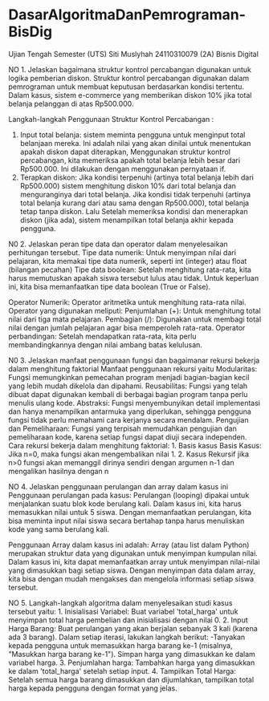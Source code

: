 # DasarAlgoritmaDanPemrograman-BisDig
Ujian Tengah Semester (UTS) Siti Muslyhah 24110310079 (2A) Bisnis Digital

NO 1. Jelaskan bagaimana struktur kontrol percabangan digunakan untuk logika pemberian diskon.
   Struktur kontrol percabangan digunakan dalam pemrograman untuk membuat keputusan berdasarkan kondisi tertentu. Dalam kasus,
   sistem e-commerce yang memberikan diskon 10% jika total belanja pelanggan di atas Rp500.000.

   Langkah-langkah Penggunaan Struktur Kontrol Percabangan :
1. Input total belanja: sistem meminta pengguna untuk menginput total belanjaan mereka.
   Ini adalah nilai yang akan dinilai untuk menentukan apakah diskon dapat diterapkan,
   Menggunakan struktur kontrol percabangan, kita memeriksa apakah total belanja lebih besar dari Rp500.000.
   Ini dilakukan dengan menggunakan pernyataan if.
2. Terapkan diskon: Jika kondisi terpenuhi (artinya total belanja lebih dari Rp500.000)
   sistem menghitung diskon 10% dari total belanja dan menguranginya dari total belanja.
   Jika kondisi tidak terpenuhi (artinya total belanja kurang dari atau sama dengan Rp500.000),
   total belanja tetap tanpa diskon. Lalu Setelah memeriksa kondisi dan menerapkan diskon (jika ada),
   sistem menampilkan total belanja akhir kepada pengguna.

N0 2. Jelaskan peran tipe data dan operator dalam menyelesaikan perhitungan tersebut.
   Tipe data numerik: Untuk menyimpan nilai dari pelajaran, kita memakai tipe data numerik, seperti int (integer) atau float (bilangan pecahan)
   Tipe data boolean: Setelah menghitung rata-rata, kita harus memutuskan apakah siswa tersebut lulus atau tidak. Untuk keperluan ini, kita bisa memanfaatkan tipe data boolean 
   (True or False).

   Operator Numerik: Operator aritmetika untuk menghitung rata-rata nilai. 
   Operator yang digunakan meliputi: Penjumlahan (+): Untuk menghitung total nilai dari tiga mata pelajaran.
   Pembagian (/): Digunakan untuk membagi total nilai dengan jumlah pelajaran agar bisa memperoleh rata-rata.
   Operator perbandingan: Setelah mendapatkan rata-rata, kita perlu membandingkannya dengan nilai ambang batas kelulusan.

N0 3. Jelaskan manfaat penggunaan fungsi dan bagaimanar rekursi  bekerja dalam menghitung faktorial
          Manfaat penggunaan rekursi yaitu
    Modularitas: Fungsi memungkinkan pemecahan program menjadi bagian-bagian kecil yang lebih mudah dikelola dan dipahami.
    Reusabilitas: Fungsi yang telah dibuat dapat digunakan kembali di berbagai bagian program tanpa perlu menulis ulang kode.
    Abstraksi: Fungsi menyembunyikan detail implementasi dan hanya menampilkan antarmuka yang diperlukan, 
    sehingga pengguna fungsi tidak perlu memahami cara kerjanya secara mendalam.
    Pengujian dan Pemeliharaan: Fungsi yang terpisah memudahkan pengujian dan pemeliharaan kode, karena setiap fungsi dapat diuji secara independen.
          Cara rekursi bekerja dalam menghitung faktorial:
    1. Basis kasus Basis Kasus: Jika n=0, maka fungsi akan mengembalikan nilai 1.
    2. Kasus Rekursif jika n>0 fungsi akan memanggil dirinya sendiri dengan argumen n-1 dan mengalikan hasilnya dengan n

 NO 4. Jelaskan penggunaan perulangan dan array dalam kasus ini
   Penggunaan perulangan pada kasus: Perulangan (looping) dipakai untuk menjalankan suatu blok kode berulang kali. 
   Dalam kasus ini, kita harus memasukkan nilai untuk 5 siswa. Dengan memanfaatkan perulangan, kita bisa meminta input nilai siswa secara bertahap 
   tanpa harus menuliskan kode yang sama berulang kali.
    
   Penggunaan Array dalam kasus ini adalah: Array (atau list dalam Python) merupakan struktur data yang digunakan untuk menyimpan kumpulan nilai. 
   Dalam kasus ini, kita dapat memanfaatkan array untuk menyimpan nilai-nilai yang dimasukkan bagi setiap siswa. Dengan menyimpan data dalam array, 
   kita bisa dengan mudah mengakses dan mengelola informasi setiap siswa tersebut.

NO 5. Langkah-langkah algoritma dalam menyelesaikan studi kasus tersebut yaitu:
    1. Inisialisasi Variabel: Buat variabel 'total_harga' untuk menyimpan total harga pembelian dan inisialisasi dengan nilai 0.
    2. Input Harga Barang: Buat perulangan yang akan berjalan sebanyak 3 kali (karena ada 3 barang).
       Dalam setiap iterasi, lakukan langkah berikut:
      -Tanyakan kepada pengguna untuk memasukkan harga barang ke-1 (misalnya, "Masukkan harga barang ke-1").
       Simpan harga yang dimasukkan ke dalam variabel harga.
    3. Penjumlahan harga: Tambahkan harga yang dimasukkan ke dalam 'total_harga' setelah setiap input.
    4. Tampilkan Total Harga: Setelah semua harga barang dimasukkan dan dijumlahkan, tampilkan total harga kepada pengguna dengan format yang jelas.
